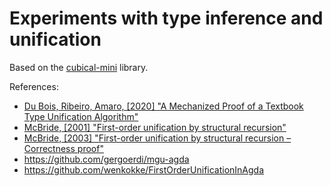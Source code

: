 # Experiments with type inference and unification

Based on the [cubical-mini](https://github.com/cmcmA20/cubical-mini/) library.

References:

* [Du Bois, Ribeiro, Amaro, [2020] "A Mechanized Proof of a Textbook Type Unification Algorithm"](https://seer.ufrgs.br/rita/article/view/Vol27_nr3_13)
* [McBride, [2001] "First-order unification by structural recursion"](https://citeseerx.ist.psu.edu/document?repid=rep1&type=pdf&doi=601d0127253834c9c4b6addf2b740084109109b4)
* [McBride, [2003] "First-order unification by structural recursion – Correctness proof"](http://strictlypositive.org/foubsr-website/)
* https://github.com/gergoerdi/mgu-agda
* https://github.com/wenkokke/FirstOrderUnificationInAgda
